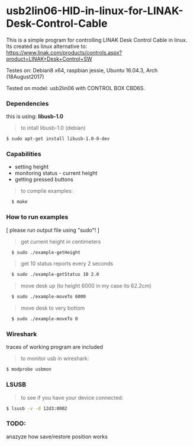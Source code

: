 # usb2lin06-HID-in-linux-for-LINAK-Desk-Control-Cable

This is a simple program for controlling LINAK Desk Control Cable in linux.
Its created as linux alternative to: https://www.linak.com/products/controls.aspx?product=LINAK+Desk+Control+SW

Testes on: Debian8 x64, raspbian jessie, Ubuntu 16.04.3, Arch (18August2017)

Tested on model: usb2lin06 with CONTROL BOX CBD6S.

### Dependencies
this is using: **libusb-1.0**
>to intall libusb-1.0 (debian)
```sh
$ sudo apt-get install libusb-1.0-0-dev
```

### Capabilities
* setting height
* monitoring status - current height
* getting pressed buttons

>to compile examples:
```sh
  $ make
```

### How to run examples
[ please run output file using "sudo"! ]
> get current height in centimeters
```sh
  $ sudo ./example-getHeight
```
>get 10 status reports every 2 seconds
```sh
  $ sudo ./example-getStatus 10 2.0
```
> move desk up (to height 6000 in my case its 62.2cm)
```sh
  $ sudo ./example-moveTo 6000
```
> move desk to very bottom
```sh
  $ sudo ./example-moveTo 0
```

### Wireshark 
traces of working program are included
> to monitor usb in wireshark:
```sh
$ modprobe usbmon
```

### LSUSB
> to see if you have your device connected:
```sh
$ lsusb -v -d 12d3:0002
```

### TODO:
anazyze how save/restore position works
